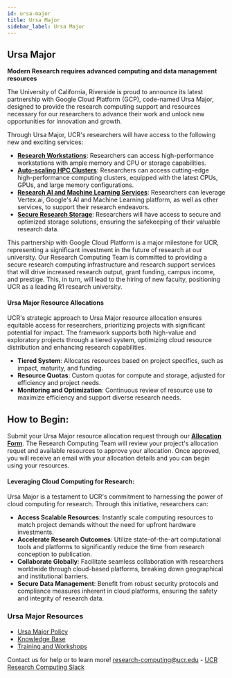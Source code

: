 ```yaml
---
id: ursa-major
title: Ursa Major
sidebar_label: Ursa Major
---
```


## Ursa Major

**Modern Research requires advanced computing and data management resources** 

The University of California, Riverside is proud to announce its latest partnership with Google Cloud Platform (GCP), code-named Ursa Major, designed to provide the research computing support and resources necessary for our researchers to advance their work and unlock new opportunities for innovation and growth.

Through Ursa Major, UCR's researchers will have access to the following new and exciting services:

- **[Research Workstations](../Knowledge_Base/Ursa_Major_Research_Workstations.md)**: Researchers can access high-performance workstations with ample memory and CPU or storage capabilities.
- **[Auto-scaling HPC Clusters](../Knowledge_Base/Ursa_Major_HPC_Clusters.md)**: Researchers can access cutting-edge high-performance computing clusters, equipped with the latest CPUs, GPUs, and large memory configurations.
- **[Research AI and Machine Learning Services](../Knowledge_Base/Ursa_Major_Research_Services.md)**: Researchers can leverage Vertex.ai, Google's AI and Machine Learning platform, as well as other services, to support their research endeavors.
- **[Secure Research Storage](../Knowledge_Base/Ursa_Major_Research_Storage.md)**: Researchers will have access to secure and optimized storage solutions, ensuring the safekeeping of their valuable research data.

This partnership with Google Cloud Platform is a major milestone for UCR, representing a significant investment in the future of research at our university. Our Research Computing Team is committed to providing a secure research computing infrastructure and research support services that will drive increased research output, grant funding, campus income, and prestige. This, in turn, will lead to the hiring of new faculty, positioning UCR as a leading R1 research university.

#### Ursa Major Resource Allocations

UCR's strategic approach to Ursa Major resource allocation ensures equitable access for researchers, prioritizing projects with significant potential for impact. The framework supports both high-value and exploratory projects through a tiered system, optimizing cloud resource distribution and enhancing research capabilities.

- **Tiered System**: Allocates resources based on project specifics, such as impact, maturity, and funding.
- **Resource Quotas**: Custom quotas for compute and storage, adjusted for efficiency and project needs.
- **Monitoring and Optimization**: Continuous review of resource use to maximize efficiency and support diverse research needs.

## **How to Begin:**

Submit your Ursa Major resource allocation request through our **[Allocation Form](https://forms.gle/GDbr5FbPjykAvB3N8)**. The Research Computing Team will review your project's allocation requet and available resources to approve your allocation. Once approved, you will receive an email with your allocation details and you can begin using your resources.

#### Leveraging Cloud Computing for Research:

Ursa Major is a testament to UCR's commitment to harnessing the power of cloud computing for research. Through this initiative, researchers can:

- **Access Scalable Resources**: Instantly scale computing resources to match project demands without the need for upfront hardware investments.
- **Accelerate Research Outcomes**: Utilize state-of-the-art computational tools and platforms to significantly reduce the time from research conception to publication.
- **Collaborate Globally**: Facilitate seamless collaboration with researchers worldwide through cloud-based platforms, breaking down geographical and institutional barriers.
- **Secure Data Management**: Benefit from robust security protocols and compliance measures inherent in cloud platforms, ensuring the safety and integrity of research data.




### Ursa Major Resources ###

* [Ursa Major Policy](../Knowledge_Base/Ursa_Major_Policy.md)
* [Knowledge Base](../Knowledge_Base/knowledge-base.md)
* [Training and Workshops](../pages/workshops_and_webinars.md)

Contact us for help or to learn more!
[research-computing@ucr.edu](mailto:research-computing@ucr.edu) - [UCR Research Computing Slack](https://ucr-research-compute.slack.com/)





